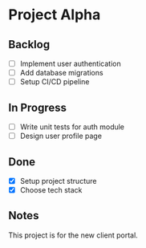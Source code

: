 # Project Alpha

## Backlog
- [ ] Implement user authentication
- [ ] Add database migrations
- [ ] Setup CI/CD pipeline

## In Progress
- [ ] Write unit tests for auth module
- [ ] Design user profile page

## Done
- [x] Setup project structure
- [x] Choose tech stack

## Notes
This project is for the new client portal.